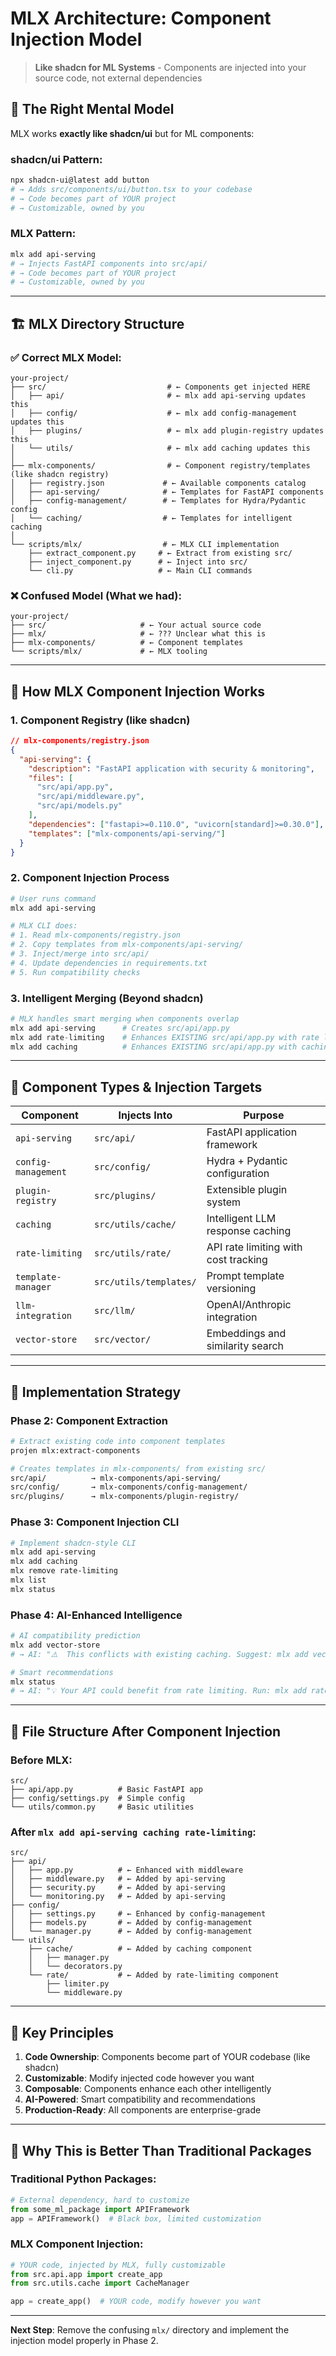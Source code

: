 # MLX Architecture: Component Injection Model

> **Like shadcn for ML Systems** - Components are injected into your source code, not external dependencies

## 🎯 **The Right Mental Model**

MLX works **exactly like shadcn/ui** but for ML components:

### **shadcn/ui Pattern:**
```bash
npx shadcn-ui@latest add button
# → Adds src/components/ui/button.tsx to your codebase
# → Code becomes part of YOUR project
# → Customizable, owned by you
```

### **MLX Pattern:**
```bash
mlx add api-serving
# → Injects FastAPI components into src/api/
# → Code becomes part of YOUR project
# → Customizable, owned by you
```

---

## 🏗️ **MLX Directory Structure**

### **✅ Correct MLX Model:**

```
your-project/
├── src/                           # ← Components get injected HERE
│   ├── api/                       # ← mlx add api-serving updates this
│   ├── config/                    # ← mlx add config-management updates this
│   ├── plugins/                   # ← mlx add plugin-registry updates this
│   └── utils/                     # ← mlx add caching updates this
│
├── mlx-components/                # ← Component registry/templates (like shadcn registry)
│   ├── registry.json             # ← Available components catalog
│   ├── api-serving/              # ← Templates for FastAPI components
│   ├── config-management/        # ← Templates for Hydra/Pydantic config
│   └── caching/                  # ← Templates for intelligent caching
│
└── scripts/mlx/                  # ← MLX CLI implementation
    ├── extract_component.py     # ← Extract from existing src/
    ├── inject_component.py      # ← Inject into src/
    └── cli.py                   # ← Main CLI commands
```

### **❌ Confused Model (What we had):**
```
your-project/
├── src/                     # ← Your actual source code
├── mlx/                     # ← ??? Unclear what this is
├── mlx-components/          # ← Component templates
└── scripts/mlx/             # ← MLX tooling
```

---

## 🚀 **How MLX Component Injection Works**

### **1. Component Registry (like shadcn)**
```json
// mlx-components/registry.json
{
  "api-serving": {
    "description": "FastAPI application with security & monitoring",
    "files": [
      "src/api/app.py",
      "src/api/middleware.py",
      "src/api/models.py"
    ],
    "dependencies": ["fastapi>=0.110.0", "uvicorn[standard]>=0.30.0"],
    "templates": ["mlx-components/api-serving/"]
  }
}
```

### **2. Component Injection Process**
```bash
# User runs command
mlx add api-serving

# MLX CLI does:
# 1. Read mlx-components/registry.json
# 2. Copy templates from mlx-components/api-serving/
# 3. Inject/merge into src/api/
# 4. Update dependencies in requirements.txt
# 5. Run compatibility checks
```

### **3. Intelligent Merging (Beyond shadcn)**
```python
# MLX handles smart merging when components overlap
mlx add api-serving      # Creates src/api/app.py
mlx add rate-limiting    # Enhances EXISTING src/api/app.py with rate limiting
mlx add caching          # Enhances EXISTING src/api/app.py with caching
```

---

## 🧩 **Component Types & Injection Targets**

| Component | Injects Into | Purpose |
|-----------|--------------|---------|
| `api-serving` | `src/api/` | FastAPI application framework |
| `config-management` | `src/config/` | Hydra + Pydantic configuration |
| `plugin-registry` | `src/plugins/` | Extensible plugin system |
| `caching` | `src/utils/cache/` | Intelligent LLM response caching |
| `rate-limiting` | `src/utils/rate/` | API rate limiting with cost tracking |
| `template-manager` | `src/utils/templates/` | Prompt template versioning |
| `llm-integration` | `src/llm/` | OpenAI/Anthropic integration |
| `vector-store` | `src/vector/` | Embeddings and similarity search |

---

## 🔧 **Implementation Strategy**

### **Phase 2: Component Extraction**
```bash
# Extract existing code into component templates
projen mlx:extract-components

# Creates templates in mlx-components/ from existing src/
src/api/          → mlx-components/api-serving/
src/config/       → mlx-components/config-management/
src/plugins/      → mlx-components/plugin-registry/
```

### **Phase 3: Component Injection CLI**
```bash
# Implement shadcn-style CLI
mlx add api-serving
mlx add caching
mlx remove rate-limiting
mlx list
mlx status
```

### **Phase 4: AI-Enhanced Intelligence**
```bash
# AI compatibility prediction
mlx add vector-store
# → AI: "⚠️  This conflicts with existing caching. Suggest: mlx add vector-store --merge-cache"

# Smart recommendations
mlx status
# → AI: "💡 Your API could benefit from rate limiting. Run: mlx add rate-limiting"
```

---

## 📁 **File Structure After Component Injection**

### **Before MLX:**
```
src/
├── api/app.py          # Basic FastAPI app
├── config/settings.py  # Simple config
└── utils/common.py     # Basic utilities
```

### **After `mlx add api-serving caching rate-limiting`:**
```
src/
├── api/
│   ├── app.py          # ← Enhanced with middleware
│   ├── middleware.py   # ← Added by api-serving
│   ├── security.py     # ← Added by api-serving
│   └── monitoring.py   # ← Added by api-serving
├── config/
│   ├── settings.py     # ← Enhanced by config-management
│   ├── models.py       # ← Added by config-management
│   └── manager.py      # ← Added by config-management
└── utils/
    ├── cache/          # ← Added by caching component
    │   ├── manager.py
    │   └── decorators.py
    └── rate/           # ← Added by rate-limiting component
        ├── limiter.py
        └── middleware.py
```

---

## 🎯 **Key Principles**

1. **Code Ownership**: Components become part of YOUR codebase (like shadcn)
2. **Customizable**: Modify injected code however you want
3. **Composable**: Components enhance each other intelligently
4. **AI-Powered**: Smart compatibility and recommendations
5. **Production-Ready**: All components are enterprise-grade

---

## 🚀 **Why This is Better Than Traditional Packages**

### **Traditional Python Packages:**
```python
# External dependency, hard to customize
from some_ml_package import APIFramework
app = APIFramework()  # Black box, limited customization
```

### **MLX Component Injection:**
```python
# YOUR code, injected by MLX, fully customizable
from src.api.app import create_app
from src.utils.cache import CacheManager

app = create_app()  # YOUR code, modify however you want
```

---

**Next Step**: Remove the confusing `mlx/` directory and implement the injection model properly in Phase 2.
